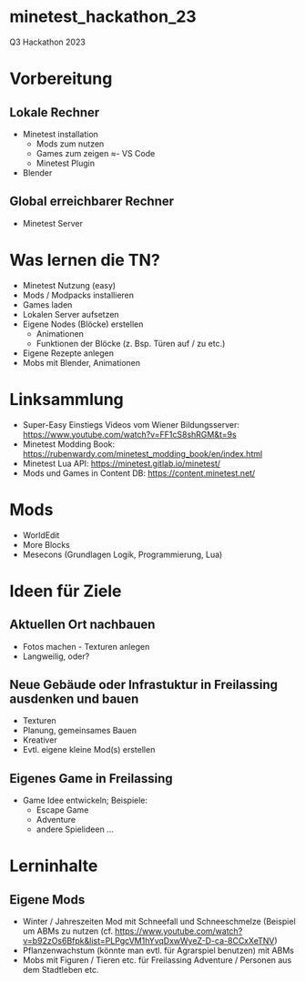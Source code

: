 # minetest_hackathon_23
Q3 Hackathon 2023

# Vorbereitung

## Lokale Rechner
- Minetest installation
  - Mods zum nutzen
  - Games zum zeigen
≈- VS Code
  - Minetest Plugin
- Blender

## Global erreichbarer Rechner
- Minetest Server

# Was lernen die TN?
- Minetest Nutzung (easy)
- Mods / Modpacks installieren
- Games laden
- Lokalen Server aufsetzen
- Eigene Nodes (Blöcke) erstellen
  - Animationen
  - Funktionen der Blöcke (z. Bsp. Türen auf / zu etc.)
- Eigene Rezepte anlegen
- Mobs mit Blender, Animationen

# Linksammlung

- Super-Easy Einstiegs Videos vom Wiener Bildungsserver: https://www.youtube.com/watch?v=FF1cS8shRGM&t=9s
- Minetest Modding Book: https://rubenwardy.com/minetest_modding_book/en/index.html
- Minetest Lua API: https://minetest.gitlab.io/minetest/
- Mods und Games in Content DB: https://content.minetest.net/

# Mods

- WorldEdit
- More Blocks
- Mesecons (Grundlagen Logik, Programmierung, Lua)


# Ideen für Ziele

## Aktuellen Ort nachbauen
- Fotos machen - Texturen anlegen
- Langweilig, oder?

## Neue Gebäude oder Infrastuktur in Freilassing ausdenken und bauen
- Texturen
- Planung, gemeinsames Bauen
- Kreativer
- Evtl. eigene kleine Mod(s) erstellen

## Eigenes Game in Freilassing
- Game Idee entwickeln; Beispiele:
  - Escape Game
  - Adventure
  - andere Spielideen ...


# Lerninhalte

## Eigene Mods

- Winter / Jahreszeiten Mod mit Schneefall und Schneeschmelze (Beispiel um ABMs zu nutzen (cf. https://www.youtube.com/watch?v=b92zOs6Bfpk&list=PLPgcVM1hYvqDxwWyeZ-D-ca-8CCxXeTNV)
- Pflanzenwachstum (könnte man evtl. für Agrarspiel benutzen) mit ABMs
- Mobs mit Figuren / Tieren etc. für Freilassing Adventure / Personen aus dem Stadtleben etc.
